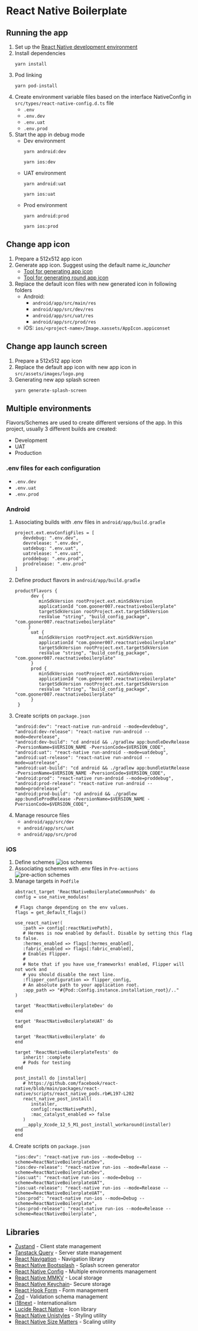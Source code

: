 # React Native Boilerplate

## Running the app

1. Set up the [React Native development environment](https://reactnative.dev/docs/environment-setup)
2. Install dependencies
   ```
   yarn install
   ```
3. Pod linking
   ```
   yarn pod-install
   ```
4. Create environment variable files based on the interface NativeConfig in `src/types/react-native-config.d.ts` file
   - `.env`
   - `.env.dev`
   - `.env.uat`
   - `.env.prod` 
5. Start the app in debug mode
   - Dev environment
      ```
      yarn android:dev
      ``` 
      ```
      yarn ios:dev
      ```
   - UAT environment
      ```
      yarn android:uat
      ``` 
      ```
      yarn ios:uat
      ```
   - Prod environment
      ```
      yarn android:prod
      ``` 
      ```
      yarn ios:prod
      ```

## Change app icon

1. Prepare a 512x512 app icon
2. Generate app icon. Suggest using the default name _ic_launcher_
   - [Tool for generating app icon](https://appicon.co/)
   - [Tool for generating round app icon](https://romannurik.github.io/AndroidAssetStudio/icons-launcher.html#foreground.type=clipart&foreground.clipart=android&foreground.space.trim=1&foreground.space.pad=0.25&foreColor=rgba(96%2C%20125%2C%20139%2C%200)&backColor=rgb(68%2C%20138%2C%20255)&crop=0&backgroundShape=circle&effects=none&name=ic_launcher)
3. Replace the default icon files with new generated icon in following folders
   - Android:
     - `android/app/src/main/res`
     - `android/app/src/dev/res`
     - `android/app/src/uat/res`
     - `android/app/src/prod/res`
   - iOS: `ios/<project-name>/Image.xassets/AppIcon.appiconset`

## Change app launch screen

1. Prepare a 512x512 app icon 
2. Replace the default app icon with new app icon in `src/assets/images/logo.png`
3. Generating new app splash screen
   ```
   yarn generate-splash-screen
   ```
## Multiple environments
Flavors/Schemes are used to create different versions of the app.
In this project, usually 3 different builds are created:

- Development
- UAT
- Production

### .env files for each configuration
- `.env.dev`
- `.env.uat`
- `.env.prod`

### Android
1. Associating builds with .env files in `android/app/build.gradle`
   ```
   project.ext.envConfigFiles = [
      devdebug: ".env.dev",
      devrelease: ".env.dev",
      uatdebug: ".env.uat",
      uatrelease: ".env.uat",
      proddebug: ".env.prod",
      prodrelease: ".env.prod"
   ]
   ```
2. Define product flavors in `android/app/build.gradle`
   ```
   productFlavors {
         dev {
            minSdkVersion rootProject.ext.minSdkVersion
            applicationId "com.gooner007.reactnativeboilerplate"
            targetSdkVersion rootProject.ext.targetSdkVersion
            resValue "string", "build_config_package", "com.gooner007.reactnativeboilerplate"
        }
         uat {
            minSdkVersion rootProject.ext.minSdkVersion
            applicationId "com.gooner007.reactnativeboilerplate"
            targetSdkVersion rootProject.ext.targetSdkVersion
            resValue "string", "build_config_package", "com.gooner007.reactnativeboilerplate"
         }
         prod {
            minSdkVersion rootProject.ext.minSdkVersion
            applicationId "com.gooner007.reactnativeboilerplate"
            targetSdkVersion rootProject.ext.targetSdkVersion
            resValue "string", "build_config_package", "com.gooner007.reactnativeboilerplate"
         }
    }
   ```
3. Create scripts on `package.json`
   ```
   "android:dev": "react-native run-android --mode=devdebug",
   "android:dev-release": "react-native run-android --mode=devrelease",
   "android:dev-build": "cd android && ./gradlew app:bundleDevRelease -PversionName=$VERSION_NAME -PversionCode=$VERSION_CODE",
   "android:uat": "react-native run-android --mode=uatdebug",
   "android:uat-release": "react-native run-android --mode=uatrelease",
   "android:uat-build": "cd android && ./gradlew app:bundleUatRelease -PversionName=$VERSION_NAME -PversionCode=$VERSION_CODE",
   "android:prod": "react-native run-android --mode=proddebug",
   "android:prod-release": "react-native run-android --mode=prodrelease",
   "android:prod-build": "cd android && ./gradlew app:bundleProdRelease -PversionName=$VERSION_NAME -PversionCode=$VERSION_CODE",
   ```
4. Manage resource files
   - `android/app/src/dev`
   - `android/app/src/uat`
   - `android/app/src/prod`

### iOS
1. Define schemes
   ![ios schemes](https://github.com/huuphat1908/react-native-boilerplate/assets/62057004/8d16be25-5ac1-4a33-a718-4cb78ba6273a)
2. Associating schemes with .env files in `Pre-actions`
   ![pre-action schemes](https://github.com/huuphat1908/react-native-boilerplate/assets/62057004/1177129e-f6e2-4bfa-a323-ad64d1be11d3)
3. Manage targets in `Podfile`
   ```
   abstract_target 'ReactNativeBoilerplateCommonPods' do
   config = use_native_modules!

   # Flags change depending on the env values.
   flags = get_default_flags()

   use_react_native!(
      :path => config[:reactNativePath],
      # Hermes is now enabled by default. Disable by setting this flag to false.
      :hermes_enabled => flags[:hermes_enabled],
      :fabric_enabled => flags[:fabric_enabled],
      # Enables Flipper.
      #
      # Note that if you have use_frameworks! enabled, Flipper will not work and
      # you should disable the next line.
      :flipper_configuration => flipper_config,
      # An absolute path to your application root.
      :app_path => "#{Pod::Config.instance.installation_root}/.."
   )

   target 'ReactNativeBoilerplateDev' do
   end
   
   target 'ReactNativeBoilerplateUAT' do
   end
   
   target 'ReactNativeBoilerplate' do
   end

   target 'ReactNativeBoilerplateTests' do
      inherit! :complete
      # Pods for testing
   end

   post_install do |installer|
      # https://github.com/facebook/react-native/blob/main/packages/react-native/scripts/react_native_pods.rb#L197-L202
      react_native_post_install(
         installer,
         config[:reactNativePath],
         :mac_catalyst_enabled => false
      )
      __apply_Xcode_12_5_M1_post_install_workaround(installer)
   end
   end
   ```
4. Create scripts on `package.json`
   ```
   "ios:dev": "react-native run-ios --mode=Debug --scheme=ReactNativeBoilerplateDev",
   "ios:dev-release": "react-native run-ios --mode=Release --scheme=ReactNativeBoilerplateDev",
   "ios:uat": "react-native run-ios --mode=Debug --scheme=ReactNativeBoilerplateUAT",
   "ios:uat-release": "react-native run-ios --mode=Release --scheme=ReactNativeBoilerplateUAT",
   "ios:prod": "react-native run-ios --mode=Debug --scheme=ReactNativeBoilerplate",
   "ios:prod-release": "react-native run-ios --mode=Release --scheme=ReactNativeBoilerplate",
   ```

## Libraries
- [Zustand](https://github.com/pmndrs/zustand) - Client state management
- [Tanstack Query](https://github.com/TanStack/query) - Server state management
- [React Navigation](https://github.com/react-navigation/react-navigation) - Navigation library
- [React Native Bootsplash](https://github.com/zoontek/react-native-bootsplash) - Splash screen generator
- [React Native Config](https://github.com/lugg/react-native-config) - Multiple environments management
- [React Native MMKV](https://github.com/mrousavy/react-native-mmkv) - Local storage
- [React Native Keychain](https://github.com/oblador/react-native-keychain)- Secure storage
- [React Hook Form](https://github.com/react-hook-form/react-hook-form) - Form management
- [Zod](https://github.com/colinhacks/zod) - Validation schema management
- [i18next](https://github.com/i18next) - Internationalism
- [Lucide React Native](https://github.com/lucide-icons/lucide) - Icon library
- [React Native Unistyles](https://github.com/jpudysz/react-native-unistyles) - Styling utility
- [React Native Size Matters](https://github.com/nirsky/react-native-size-matters) - Scaling utility

